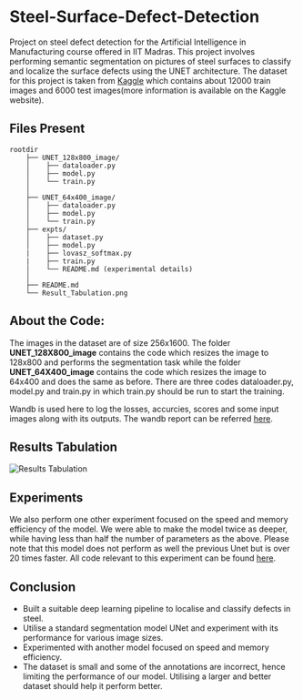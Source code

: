 # Steel-Surface-Defect-Detection

Project on steel defect detection for the Artificial Intelligence in Manufacturing course offered in IIT Madras. This project involves performing semantic segmentation on pictures of steel surfaces to classify and localize the surface defects using the UNET architecture. The dataset for this project is taken from [Kaggle](https://www.kaggle.com/c/severstal-steel-defect-detection) which contains about 12000 train images and 6000 test images(more information is available on the Kaggle website).

## Files Present

```
rootdir
    ├── UNET_128x800_image/
    │    ├── dataloader.py
    │    ├── model.py
    │    └── train.py
    │
    ├── UNET_64x400_image/
    │    ├── dataloader.py
    │    ├── model.py
    │    └── train.py
    ├── expts/
    │    ├── dataset.py
    │    ├── model.py
    |    ├── lovasz_softmax.py
    |    ├── train.py
    │    └── README.md (experimental details)
    │
    ├── README.md
    └── Result_Tabulation.png
```

## About the Code:
The images in the dataset are of size 256x1600. The folder **UNET_128X800_image** contains the code which resizes the image to 128x800 and performs the segmentation task while the folder **UNET_64X400_image** contains the code which resizes the image to 64x400 and does the same as before. There are three codes dataloader.py, model.py and train.py in which train.py should be run to start the training.

Wandb is used here to log the losses, accurcies, scores and some input images along with its outputs. The wandb report can be referred [here](https://wandb.ai/manoj-s/Steel_Defect_Detection?workspace=user-manoj-s).

## Results Tabulation
![Results Tabulation](https://github.com/Manoj-152/Steel-Surface-Defect-Detection/blob/main/Result_Tabulation.png)

## Experiments

We also perform one other experiment focused on the speed and memory efficiency of the model. We were able to make the model twice as deeper, while having less than half the number of parameters as the above. Please note that this model does not perform as well the previous Unet but is over 20 times faster. All code relevant to this experiment can be found [here](./expts/).

## Conclusion

- Built a suitable deep learning pipeline to localise and classify defects in steel. 
- Utilise a standard segmentation model UNet and experiment with its performance for various image sizes. 
- Experimented with another model focused on speed and memory efficiency. 
- The dataset is small and some of the annotations are incorrect, hence limiting the performance of our model. Utilising a larger and better dataset should help it perform better.